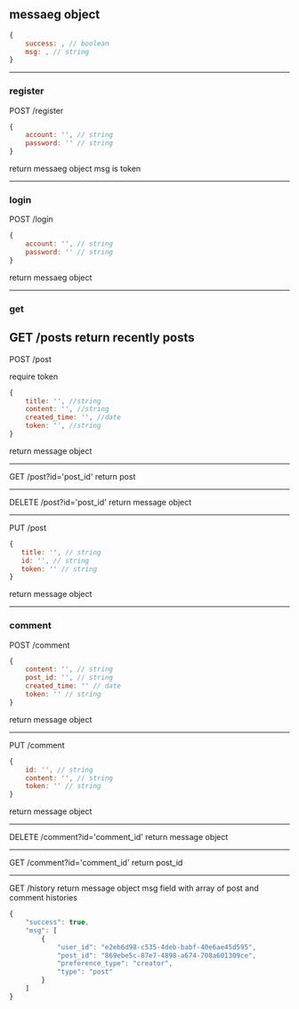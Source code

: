 ## messaeg object
```javascript
{
    success: , // boolean
    msg: , // string
}
```

---

### register
POST /register

```javascript
{
    account: '', // string
    password: '' // string
}
```
return messaeg object
msg is token

---
### login
POST /login

```javascript
{
    account: '', // string
    password: '' // string
}
```
return messaeg object

---

### get
GET /posts
return recently posts
---

POST /post

require token

```javascript
{
    title: '', //string
    content: '', //string
    created_time: '', //date
    token: '', //string
}
```
return message object

---
GET /post?id='post_id'
return post

---
DELETE /post?id='post_id'
return message object

---
 PUT /post
 ```javascript
{
    title: '', // string
    id: '', // string
    token: '' // string
}
 ```
return message object

---

### comment
POST /comment

```javascript
{
    content: '', // string
    post_id: '', // string
    created_time: '' // date
    token: '' // string
}
```

return message object

---

PUT /comment
```javascript
{
    id: '', // string
    content: '', // string
    token: '' // string
}
```

return message object

---
DELETE /comment?id='comment_id'
return message object

---
GET /comment?id='comment_id'
return post_id

---

GET /history
return message object
msg field with array of post and comment histories 

```javascript
{
    "success": true,
    "msg": [
        {
            "user_id": "e2eb6d98-c535-4deb-babf-40e6ae45d595",
            "post_id": "869ebe5c-87e7-4898-a674-708a601309ce",
            "preference_type": "creator",
            "type": "post"
        }
    ]
}
```













